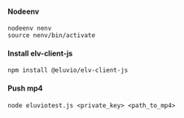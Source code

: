 #### Nodeenv

```
nodeenv nenv
source nenv/bin/activate
```

#### Install elv-client-js

```
npm install @eluvio/elv-client-js
```

#### Push mp4

```
node eluviotest.js <private_key> <path_to_mp4>
```
